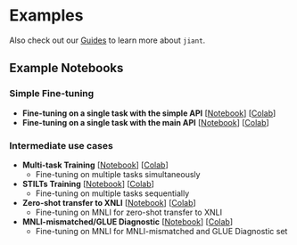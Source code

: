 # Examples

Also check out our [Guides](../guides) to learn more about `jiant`.

## Example Notebooks

### Simple Fine-tuning

* **Fine-tuning on a single task with the simple API** [[Notebook](./notebooks/simple_api_fine_tuning.ipynb)] [[Colab](https://colab.research.google.com/github/nyu-mll/jiant/blob/master/examples/notebooks/simple_api_fine_tuning.ipynb)]
* **Fine-tuning on a single task with the main API** [[Notebook](./notebooks/jiant_Basic_Example.ipynb)] [[Colab](https://colab.research.google.com/github/nyu-mll/jiant/blob/master/examples/notebooks/jiant_Basic_Example.ipynb)]

### Intermediate use cases

* **Multi-task Training** [[Notebook](./notebooks/jiant_Multi_Task_Example.ipynb)] [[Colab](https://colab.research.google.com/github/nyu-mll/jiant/blob/master/examples/notebooks/jiant_Multi_Task_Example.ipynb)]
    * Fine-tuning on multiple tasks simultaneously
* **STILTs Training** [[Notebook](./notebooks/jiant_STILTs_Example.ipynb)] [[Colab](https://colab.research.google.com/github/nyu-mll/jiant/blob/master/examples/notebooks/jiant_STILTs_Example.ipynb)]
    * Fine-tuning on multiple tasks sequentially
* **Zero-shot transfer to XNLI** [[Notebook](./notebooks/jiant_XNLI_Example.ipynb)] [[Colab](https://colab.research.google.com/github/nyu-mll/jiant/blob/master/examples/notebooks/jiant_XNLI_Example.ipynb)]
    * Fine-tuning on MNLI for zero-shot transfer to XNLI
* **MNLI-mismatched/GLUE Diagnostic** [[Notebook](./notebooks/jiant_MNLI_Diagnostic_Example.ipynb)] [[Colab](https://colab.research.google.com/github/nyu-mll/jiant/blob/master/examples/notebooks/jiant_MNLI_Diagnostic_Example.ipynb)]
   * Fine-tuning on MNLI for MNLI-mismatched and GLUE Diagnostic set
